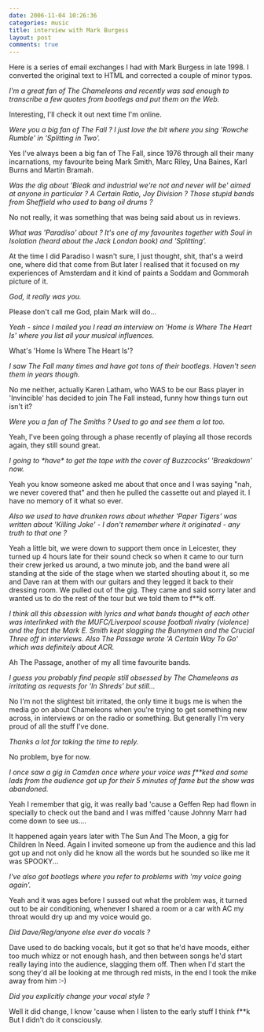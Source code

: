 ```yaml
---
date: 2006-11-04 10:26:36
categories: music
title: interview with Mark Burgess
layout: post
comments: true
---
```

Here is a series of email exchanges I had with Mark Burgess in late
1998. I converted the original text to HTML and corrected a couple of
minor typos.

*I'm a great fan of The Chameleons and recently was sad enough to
transcribe a few quotes from bootlegs and put them on the Web.*

Interesting, I'll check it out next time I'm online.

*Were you a big fan of The Fall ? I just love the bit where you sing
'Rowche Rumble' in 'Splitting in Two'.*

Yes I've always been a big fan of The Fall, since 1976 through all their
many incarnations, my favourite being Mark Smith, Marc Riley, Una
Baines, Karl Burns and Martin Bramah.

*Was the dig about 'Bleak and industrial we're not and never will be'
aimed at anyone in particular ? A Certain Ratio, Joy Division ? Those
stupid bands from Sheffield who used to bang oil drums ?*

No not really, it was something that was being said about us in reviews.

*What was 'Paradiso' about ? It's one of my favourites together with
Soul in Isolation (heard about the Jack London book) and 'Splitting'.*

At the time I did Paradiso I wasn't sure, I just thought, shit, that's a
weird one, where did that come from But later I realised that it focused
on my experiences of Amsterdam and it kind of paints a Soddam and
Gommorah picture of it.

*God, it really was you.*

Please don't call me God, plain Mark will do...

*Yeah - since I mailed you I read an interview on 'Home is Where The
Heart Is' where you list all your musical influences.*

What's 'Home Is Where The Heart Is'?

*I saw The Fall many times and have got tons of their bootlegs. Haven't
seen them in years though.*

No me neither, actually Karen Latham, who WAS to be our Bass player in
'Invincible' has decided to join The Fall instead, funny how things turn
out isn't it?

*Were you a fan of The Smiths ? Used to go and see them a lot too.*

Yeah, I've been going through a phase recently of playing all those
records again, they still sound great.

*I going to \*have\* to get the tape with the cover of Buzzcocks'
'Breakdown' now.*

Yeah you know someone asked me about that once and I was saying "nah, we
never covered that" and then he pulled the cassette out and played it. I
have no memory of it what so ever.

*Also we used to have drunken rows about whether 'Paper Tigers' was
written about 'Killing Joke' - I don't remember where it originated -
any truth to that one ?*

Yeah a little bit, we were down to support them once in Leicester, they
turned up 4 hours late for their sound check so when it came to our turn
their crew jerked us around, a two minute job, and the band were all
standing at the side of the stage when we started shouting about it, so
me and Dave ran at them with our guitars and they legged it back to
their dressing room. We pulled out of the gig. They came and said sorry
later and wanted us to do the rest of the tour but we told them to
f\*\*k off.

*I think all this obsession with lyrics and what bands thought of each
other was interlinked with the MUFC/Liverpool scouse football rivalry
(violence) and the fact the Mark E. Smith kept slagging the Bunnymen and
the Crucial Three off in interviews. Also The Passage wrote 'A Certain
Way To Go' which was definitely about ACR.*

Ah The Passage, another of my all time favourite bands.

*I guess you probably find people still obsessed by The Chameleons as
irritating as requests for 'In Shreds' but still...*

No I'm not the slightest bit irritated, the only time it bugs me is when
the media go on about Chameleons when you're trying to get something new
across, in interviews or on the radio or something. But generally I'm
very proud of all the stuff I've done.

*Thanks a lot for taking the time to reply.*

No problem, bye for now.

*I once saw a gig in Camden once where your voice was f\*\*ked and some
lads from the audience got up for their 5 minutes of fame but the show
was abandoned.*

Yeah I remember that gig, it was really bad 'cause a Geffen Rep had
flown in specially to check out the band and I was miffed 'cause Johnny
Marr had come down to see us....

It happened again years later with The Sun And The Moon, a gig for
Children In Need. Again I invited someone up from the audience and this
lad got up and not only did he know all the words but he sounded so like
me it was SPOOKY...

*I've also got bootlegs where you refer to problems with 'my voice going
again'.*

Yeah and it was ages before I sussed out what the problem was, it turned
out to be air conditioning, whenever I shared a room or a car with AC my
throat would dry up and my voice would go.

*Did Dave/Reg/anyone else ever do vocals ?*

Dave used to do backing vocals, but it got so that he'd have moods,
either too much whizz or not enough hash, and then between songs he'd
start really laying into the audience, slagging them off. Then when I'd
start the song they'd all be looking at me through red mists, in the end
I took the mike away from him :-)

*Did you explicitly change your vocal style ?*

Well it did change, I know 'cause when I listen to the early stuff I
think f\*\*k But I didn't do it consciously.
